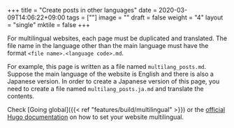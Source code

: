 +++
title =  "Create posts in other languages"
date = 2020-03-09T14:06:22+09:00
tags = [""]
image = ""
draft = false
weight = "4"
layout = "single"
mktile = false
+++


For multilingual websites, each page must be duplicated and translated. The file name in the language other than the main language must have the format `<file name>.<language code>.md`. 

For example, this page is written as a file named `multilang_posts.md`. Suppose the main language of the website is English and there is also a Japanese version. In order to create a Japanese version of this page, you need to create a file named `multilang_posts.ja.md` and translate the contents.

Check [Going global]({{< ref "features/build/multilingual" >}}) or the [official Hugo documentation](https://gohugo.io/content-management/multilingual/) on how to set your website multilingual.




